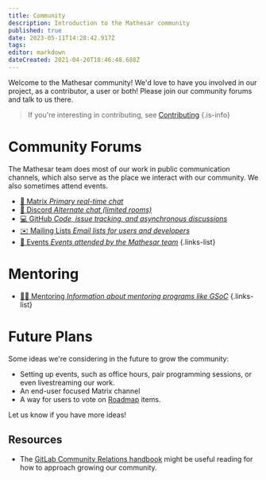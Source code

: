 ```yaml
---
title: Community
description: Introduction to the Mathesar community
published: true
date: 2023-05-11T14:28:42.917Z
tags: 
editor: markdown
dateCreated: 2021-04-20T18:46:48.688Z
---
```


Welcome to the Mathesar community! We'd love to have you involved in our project, as a contributor, a user or both! Please join our community forums and talk to us there.

> If you're interesting in contributing, see [Contributing](https://github.com/centerofci/mathesar/blob/develop/CONTRIBUTING.md)
{.is-info}

# Community Forums
The Mathesar team does most of our work in public communication channels, which also serve as the place we interact with our community. We also sometimes attend events.

- [:speech_balloon: Matrix *Primary real-time chat*](/en/community/matrix)
- [:speech_balloon: Discord *Alternate chat (limited rooms)*](/en/community/discord)
- [:computer: GitHub *Code, issue tracking, and asynchronous discussions*](/en/community/github)
- [:envelope: Mailing Lists *Email lists for users and developers*](/en/community/mailing-lists)
- [:beers: Events *Events attended by the Mathesar team*](/en/community/events)
{.links-list}

# Mentoring
- [:woman_teacher: Mentoring *Information about mentoring programs like GSoC*](/en/community/mentoring)
{.links-list}

# Future Plans
Some ideas we're considering in the future to grow the community:
- Setting up events, such as office hours, pair programming sessions, or even livestreaming our work.
- An end-user focused Matrix channel
- A way for users to vote on [Roadmap](/product/roadmap) items.

Let us know if you have more ideas!

## Resources
- The [GitLab Community Relations handbook](https://about.gitlab.com/handbook/marketing/community-relations/) might be useful reading for how to approach growing our community.